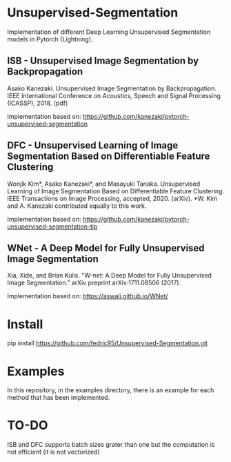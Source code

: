 # Unsupervised-Segmentation

Implementation of different Deep Learning Unsupervised Segmentation models in Pytorch (Lightning).

## ISB - Unsupervised Image Segmentation by Backpropagation

Asako Kanezaki. Unsupervised Image Segmentation by Backpropagation. IEEE International Conference on Acoustics, Speech and Signal Processing (ICASSP), 2018. (pdf)

Implementation based on: https://github.com/kanezaki/pytorch-unsupervised-segmentation

## DFC - Unsupervised Learning of Image Segmentation Based on Differentiable Feature Clustering

Wonjik Kim*, Asako Kanezaki*, and Masayuki Tanaka. Unsupervised Learning of Image Segmentation Based on Differentiable Feature Clustering. IEEE Transactions on Image Processing, accepted, 2020. (arXiv). *W. Kim and A. Kanezaki contributed equally to this work.

Implementation based on: https://github.com/kanezaki/pytorch-unsupervised-segmentation-tip

## WNet - A Deep Model for Fully Unsupervised Image Segmentation

Xia, Xide, and Brian Kulis. "W-net: A Deep Model for Fully Unsupervised Image Segmentation." arXiv preprint arXiv:1711.08506 (2017).

Implementation based on: https://aswali.github.io/WNet/

# Install

pip install https://github.com/fedric95/Unsupervised-Segmentation.git

# Examples

In this repository, in the examples directory, there is an example for each method that has been implemented.

# TO-DO

ISB and DFC supports batch sizes grater than one but the computation is not efficient (it is not vectorized)